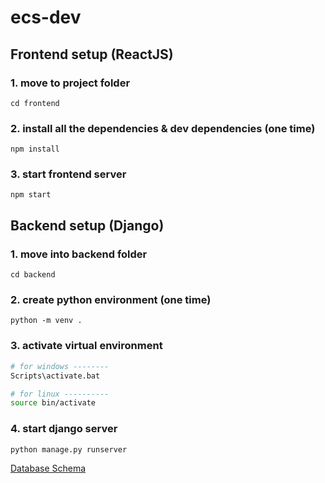 # ecs-dev

## Frontend setup (ReactJS)

### 1. move to project folder

```
cd frontend
```

### 2. install all the dependencies & dev dependencies (one time)

```
npm install
```

### 3. start frontend server

```
npm start
```

## Backend setup (Django)

### 1. move into backend folder

```
cd backend
```

### 2. create python environment (one time)

```
python -m venv .
```

### 3. activate virtual environment

```sh
# for windows --------
Scripts\activate.bat

# for linux ----------
source bin/activate
```

### 4. start django server

```
python manage.py runserver
```

[Database Schema](https://drawsql.app/teams/ecs-dev/diagrams/database-schema)
